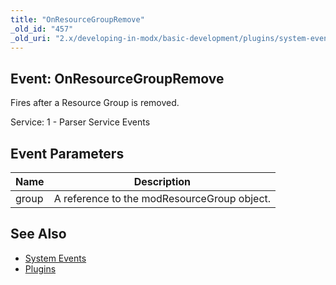 ```yaml
---
title: "OnResourceGroupRemove"
_old_id: "457"
_old_uri: "2.x/developing-in-modx/basic-development/plugins/system-events/onresourcegroupremove"
---
```


## Event: OnResourceGroupRemove

Fires after a Resource Group is removed.

Service: 1 - Parser Service Events

## Event Parameters

| Name  | Description                                 |
| ----- | ------------------------------------------- |
| group | A reference to the modResourceGroup object. |

## See Also

- [System Events](developing-in-modx/basic-development/plugins/system-events "System Events")
- [Plugins](developing-in-modx/basic-development/plugins "Plugins")